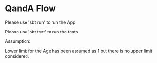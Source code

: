 # QandA Flow

Please use 'sbt run' to run the App

Please use 'sbt test' to run the tests


Assumption:

Lower limit for the Age has been assumed as 1 but there is no upper limit considered.


